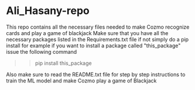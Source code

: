 # Ali_Hasany-repo
This repo contains all the necessary files needed to make Cozmo recognize cards and play a game of blackjack
Make sure that you have all the necessary packages listed in the Requirements.txt file if not simply
do a pip install for example if you want to install a package called "this_package" issue the following command
  >>pip install this_package

Also make sure to read the README.txt file for step by step instructions to train the ML model and make Cozmo play a game of Blackjack
